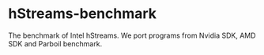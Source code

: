 # hStreams-benchmark
The benchmark of Intel hStreams. 
We port programs from Nvidia SDK, AMD SDK and Parboil benchmark.
